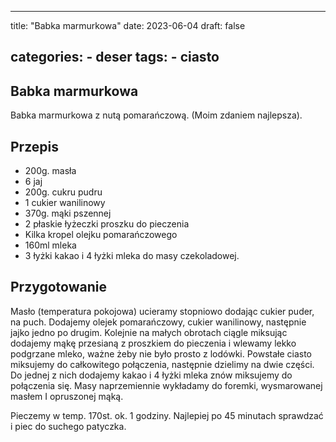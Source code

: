 

---
title: "Babka marmurkowa"
date: 2023-06-04
draft: false

categories:
    - deser
tags:
    - ciasto
---

## Babka marmurkowa


Babka marmurkowa z nutą pomarańczową. (Moim zdaniem najlepsza).

## Przepis


* 200g. masła
* 6 jaj
* 200g. cukru pudru
* 1 cukier wanilinowy
* 370g. mąki pszennej
* 2 płaskie łyżeczki proszku do pieczenia
* Kilka kropel olejku pomarańczowego
* 160ml mleka
* 3 łyżki kakao i 4 łyżki mleka do masy czekoladowej.

## Przygotowanie

Masło (temperatura pokojowa) ucieramy 
stopniowo dodając cukier puder, na puch. 
Dodajemy olejek pomarańczowy, cukier wanilinowy, 
następnie jajko jedno po drugim.
Kolejnie na małych obrotach ciągle miksując dodajemy mąkę przesianą z proszkiem do pieczenia i wlewamy lekko podgrzane mleko, ważne żeby nie było prosto z lodówki.
Powstałe ciasto miksujemy do całkowitego połączenia, 
następnie dzielimy na dwie części.
Do jednej z nich dodajemy kakao i 4 łyżki mleka znów miksujemy do połączenia się.
Masy naprzemiennie wykładamy do foremki, wysmarowanej masłem I opruszonej mąką.

Pieczemy w temp. 170st. ok. 1 godziny. 
Najlepiej po 45 minutach sprawdzać i piec do suchego patyczka.